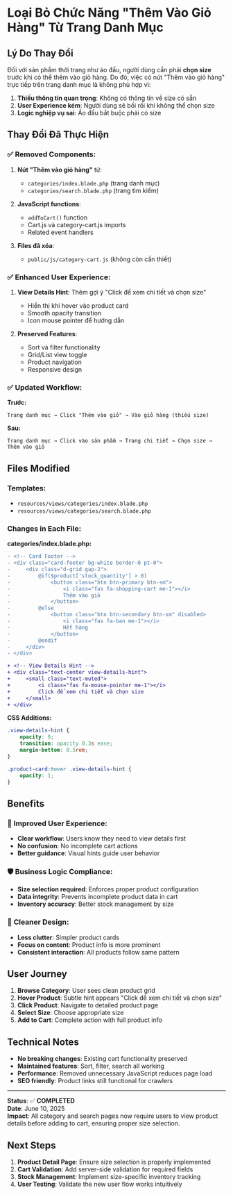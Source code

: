 # Loại Bỏ Chức Năng "Thêm Vào Giỏ Hàng" Từ Trang Danh Mục

## Lý Do Thay Đổi

Đối với sản phẩm thời trang như áo đấu, người dùng cần phải **chọn size** trước khi có thể thêm vào giỏ hàng. Do đó, việc có nút "Thêm vào giỏ hàng" trực tiếp trên trang danh mục là không phù hợp vì:

1. **Thiếu thông tin quan trọng**: Không có thông tin về size có sẵn
2. **User Experience kém**: Người dùng sẽ bối rối khi không thể chọn size
3. **Logic nghiệp vụ sai**: Áo đấu bắt buộc phải có size

## Thay Đổi Đã Thực Hiện

### ✅ **Removed Components:**

1. **Nút "Thêm vào giỏ hàng"** từ:
   - `categories/index.blade.php` (trang danh mục)
   - `categories/search.blade.php` (trang tìm kiếm)

2. **JavaScript functions**:
   - `addToCart()` function
   - Cart.js và category-cart.js imports
   - Related event handlers

3. **Files đã xóa**:
   - `public/js/category-cart.js` (không còn cần thiết)

### ✅ **Enhanced User Experience:**

1. **View Details Hint**: Thêm gợi ý "Click để xem chi tiết và chọn size"
   - Hiển thị khi hover vào product card
   - Smooth opacity transition
   - Icon mouse pointer để hướng dẫn

2. **Preserved Features**:
   - Sort và filter functionality
   - Grid/List view toggle  
   - Product navigation
   - Responsive design

### ✅ **Updated Workflow:**

**Trước:**
```
Trang danh mục → Click "Thêm vào giỏ" → Vào giỏ hàng (thiếu size)
```

**Sau:**
```
Trang danh mục → Click vào sản phẩm → Trang chi tiết → Chọn size → Thêm vào giỏ
```

## Files Modified

### Templates:
- `resources/views/categories/index.blade.php`
- `resources/views/categories/search.blade.php`

### Changes in Each File:

**categories/index.blade.php:**
```diff
- <!-- Card Footer -->
- <div class="card-footer bg-white border-0 pt-0">
-     <div class="d-grid gap-2">
-         @if($product['stock_quantity'] > 0)
-             <button class="btn btn-primary btn-sm">
-                 <i class="fas fa-shopping-cart me-1"></i>
-                 Thêm vào giỏ
-             </button>
-         @else
-             <button class="btn btn-secondary btn-sm" disabled>
-                 <i class="fas fa-ban me-1"></i>
-                 Hết hàng
-             </button>
-         @endif
-     </div>
- </div>

+ <!-- View Details Hint -->
+ <div class="text-center view-details-hint">
+     <small class="text-muted">
+         <i class="fas fa-mouse-pointer me-1"></i>
+         Click để xem chi tiết và chọn size
+     </small>
+ </div>
```

**CSS Additions:**
```css
.view-details-hint {
    opacity: 0;
    transition: opacity 0.3s ease;
    margin-bottom: 0.5rem;
}

.product-card:hover .view-details-hint {
    opacity: 1;
}
```

## Benefits

### 🎯 **Improved User Experience:**
- **Clear workflow**: Users know they need to view details first
- **No confusion**: No incomplete cart actions
- **Better guidance**: Visual hints guide user behavior

### 🛡️ **Business Logic Compliance:**
- **Size selection required**: Enforces proper product configuration  
- **Data integrity**: Prevents incomplete product data in cart
- **Inventory accuracy**: Better stock management by size

### 🎨 **Cleaner Design:**
- **Less clutter**: Simpler product cards
- **Focus on content**: Product info is more prominent
- **Consistent interaction**: All products follow same pattern

## User Journey

1. **Browse Category**: User sees clean product grid
2. **Hover Product**: Subtle hint appears "Click để xem chi tiết và chọn size"
3. **Click Product**: Navigate to detailed product page
4. **Select Size**: Choose appropriate size
5. **Add to Cart**: Complete action with full product info

## Technical Notes

- **No breaking changes**: Existing cart functionality preserved
- **Maintained features**: Sort, filter, search all working
- **Performance**: Removed unnecessary JavaScript reduces page load
- **SEO friendly**: Product links still functional for crawlers

---

**Status**: ✅ **COMPLETED**  
**Date**: June 10, 2025  
**Impact**: All category and search pages now require users to view product details before adding to cart, ensuring proper size selection.

## Next Steps

1. **Product Detail Page**: Ensure size selection is properly implemented
2. **Cart Validation**: Add server-side validation for required fields
3. **Stock Management**: Implement size-specific inventory tracking
4. **User Testing**: Validate the new user flow works intuitively
